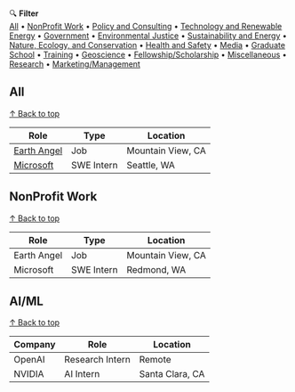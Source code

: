 🔍 **Filter**  
[All](#all) • [NonProfit Work](#nonprofit) • [Policy and Consulting](#policy) • [Technology and Renewable Energy](#tech) • [Government](#government) • [Environmental Justice](#justice) • [Sustainability and Energy](#susenergy) • [Nature, Ecology, and Conservation](#nature) • [Health and Safety](#safety) • [Media](#media) • [Graduate School](#school) • [Training](#training) • [Geoscience](#geo) • [Fellowship/Scholarship](#scholar) • [Miscellaneous](#mis) • [Research](#research) • [Marketing/Management](#marketing)

<a id="all"></a>
## All
[↑ Back to top](#top)

| Role | Type | Location | 
|---------|------|----------|
| [Earth Angel](#https://www.earthangelsets.com/become-an-eco-rep?utm_source=Frost+Center+Newsletter&utm_campaign=61e1073cfe-EMAIL_CAMPAIGN_2023_09_08_01_17&utm_medium=email&utm_term=0_-61e1073cfe-%5BLIST_EMAIL_ID%5D) | Job | Mountain View, CA |
| [Microsoft](#microsoft) | SWE Intern | Seattle, WA |

<a id="nonprofit"></a>
## NonProfit Work
[↑ Back to top](#top)

| Role | Type | Location |
|---------|------|----------|
| Earth Angel | Job | Mountain View, CA |
| Microsoft | SWE Intern | Redmond, WA |

<a id="aiml"></a>
## AI/ML
[↑ Back to top](#top)

| Company | Role | Location |
|---------|------|----------|
| OpenAI | Research Intern | Remote |
| NVIDIA | AI Intern | Santa Clara, CA |

<a id="top"></a> <!-- This anchor at the bottom makes the "Back to top" links work -->
